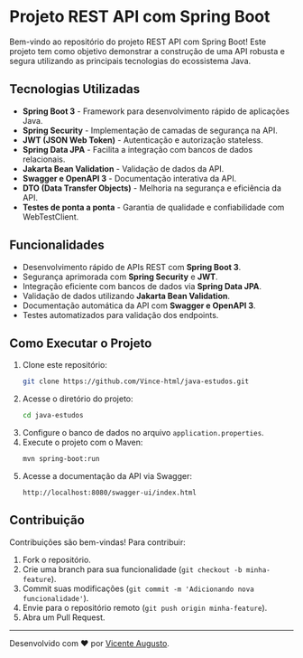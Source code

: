 # Projeto REST API com Spring Boot

Bem-vindo ao repositório do projeto REST API com Spring Boot! Este projeto tem como objetivo demonstrar a construção de uma API robusta e segura utilizando as principais tecnologias do ecossistema Java.

## Tecnologias Utilizadas
- **Spring Boot 3** - Framework para desenvolvimento rápido de aplicações Java.
- **Spring Security** - Implementação de camadas de segurança na API.
- **JWT (JSON Web Token)** - Autenticação e autorização stateless.
- **Spring Data JPA** - Facilita a integração com bancos de dados relacionais.
- **Jakarta Bean Validation** - Validação de dados da API.
- **Swagger e OpenAPI 3** - Documentação interativa da API.
- **DTO (Data Transfer Objects)** - Melhoria na segurança e eficiência da API.
- **Testes de ponta a ponta** - Garantia de qualidade e confiabilidade com WebTestClient.

## Funcionalidades
- Desenvolvimento rápido de APIs REST com **Spring Boot 3**.
- Segurança aprimorada com **Spring Security** e **JWT**.
- Integração eficiente com bancos de dados via **Spring Data JPA**.
- Validação de dados utilizando **Jakarta Bean Validation**.
- Documentação automática da API com **Swagger e OpenAPI 3**.
- Testes automatizados para validação dos endpoints.

## Como Executar o Projeto
1. Clone este repositório:
   ```sh
   git clone https://github.com/Vince-html/java-estudos.git
   ```
2. Acesse o diretório do projeto:
   ```sh
   cd java-estudos
   ```
3. Configure o banco de dados no arquivo `application.properties`.
4. Execute o projeto com o Maven:
   ```sh
   mvn spring-boot:run
   ```
5. Acesse a documentação da API via Swagger:
   ```
   http://localhost:8080/swagger-ui/index.html
   ```

## Contribuição
Contribuições são bem-vindas! Para contribuir:
1. Fork o repositório.
2. Crie uma branch para sua funcionalidade (`git checkout -b minha-feature`).
3. Commit suas modificações (`git commit -m 'Adicionando nova funcionalidade'`).
4. Envie para o repositório remoto (`git push origin minha-feature`).
5. Abra um Pull Request.

---
Desenvolvido com ❤️ por [Vicente Augusto](https://github.com/vince-html).

